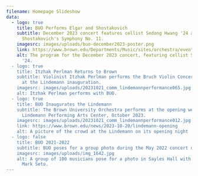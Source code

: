 ```yaml
---
filename: Homepage Slideshow
data:
  - logo: true
    title: BUO Performs Elgar and Shostakovich
    subtitle: December 2023 concert features cellist Sedong Hwang '24 and
      Shostakovich's Symphony No. 11.
    imagesrc: images/uploads/buo-december2023-poster.png
    link: https://www.brown.edu/Departments/Music/sites/orchestra/events
    alt: The program for the December 2023 concert, featuring cellist Sedong Hwang
      '24.
  - logo: true
    title: Itzhak Perlman Returns to Brown
    subtitle: Violinist Itzhak Perlman performs the Bruch Violin Concerto with BUO
      at the Lindemann inauguration.
    imagesrc: images/uploads/20231021_comm_lindemannperformance065.jpg
    alt: Itzhak Perlman performs with BUO.
  - logo: true
    title: BUO Inaugurates the Lindemann
    subtitle: The Brown University Orchestra performs at the opening weekend of The
      Lindemann Performing Arts Center, October 2023.
    imagesrc: images/uploads/20231021_comm_lindemannperformance012.jpg
    link: https://www.brown.edu/news/2023-10-20/lindemann-opening
    alt: A picture of the crowd at the Lindemann on its opening night
  - logo: false
    title: BUO 2021-2022
    subtitle: BUO poses for a group photo during the May 2022 concert dress rehearsal.
    imagesrc: images/uploads/img_1642.jpg
    alt: A group of 100 musicians pose for a photo in Sayles Hall with conductor
      Mark Seto.
---
```

